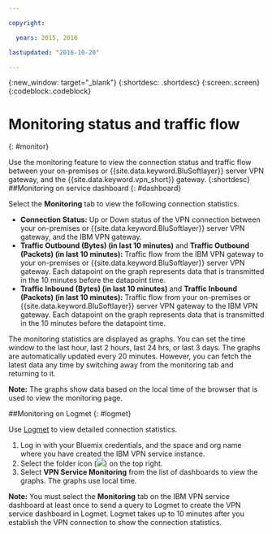 ```yaml
---

copyright:

  years: 2015, 2016

lastupdated: "2016-10-20"

---
```


{:new_window: target="_blank"}
{:shortdesc: .shortdesc}
{:screen:.screen}
{:codeblock:.codeblock}

# Monitoring status and traffic flow
{: #monitor}  

Use the monitoring feature to view the connection status and traffic flow between your on-premises or {{site.data.keyword.BluSoftlayer}} server VPN gateway, and the {{site.data.keyword.vpn_short}} gateway. 
{:shortdesc}  
##Monitoring on service dashboard
{: #dashboard}

Select the **Monitoring** tab to view the following connection statistics.

* **Connection Status:** Up or Down status of the VPN connection between your on-premises or {{site.data.keyword.BluSoftlayer}} server VPN gateway, and the IBM VPN gateway.  
* **Traffic Outbound (Bytes) (in last 10 minutes)** and **Traffic Outbound (Packets) (in last 10 minutes):** Traffic flow from the IBM VPN gateway to your on-premises or {{site.data.keyword.BluSoftlayer}} server VPN gateway. Each datapoint on the graph represents data that is transmitted in the 10 minutes before the datapoint time.  
* **Traffic Inbound (Bytes) (in last 10 minutes)** and **Traffic Inbound (Packets) (in last 10 minutes):** Traffic flow from your on-premises or {{site.data.keyword.BluSoftlayer}} server VPN gateway to the IBM VPN gateway. Each datapoint on the graph represents data that is transmitted in the 10 minutes before the datapoint time.  

The monitoring statistics are displayed as graphs. You can set the time window to the last hour, last 2 hours, last 24 hrs, or last 3 days. The graphs are automatically updated every 20 minutes. However, you can fetch the latest data any time by switching away from the monitoring tab and returning to it.

**Note:** The graphs show data based on the local time of the browser that is used to view the monitoring page.  

##Monitoring on Logmet
{: #logmet}

Use [Logmet](https://logmet.{DomainName}) to view detailed connection statistics. 

1. Log in with your Bluemix credentials, and the space and org name where you have created the IBM VPN service instance.  
2. Select the folder icon (![](images/folder.png)) on the top right.
3. Select **VPN Service Monitoring** from the list of dashboards to view the graphs. The graphs use local time.  

**Note:** You must select the **Monitoring** tab on the IBM VPN service dashboard at least once to send a query to Logmet to create the VPN service dashboard in Logmet. Logmet takes up to 10 minutes after you establish the VPN connection to show the connection statistics.


